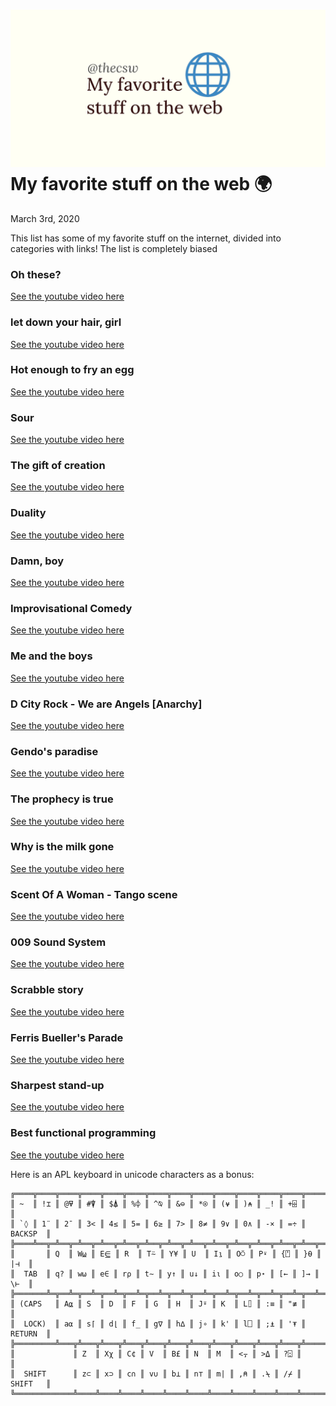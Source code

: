 ![preview](./preview.png)
My favorite stuff on the web 🌍
==============================

March 3rd, 2020

This list has some of my favorite stuff on the internet, divided into
categories with links! The list is completely biased

### Oh these?

[See the youtube video here](https://youtu.be/DczHdNwooY4)

### let down your hair, girl

[See the youtube video here](https://youtu.be/9r-rAW0gm0s)

### Hot enough to fry an egg

[See the youtube video here](https://youtu.be/5fmRXFbFRr4)

### Sour

[See the youtube video here](https://youtu.be/x19HCw64J7s)

### The gift of creation

[See the youtube video here](https://youtu.be/hFztL7tnk-s)

### Duality

[See the youtube video here](https://youtu.be/11eMV_yJXZw~)

### Damn, boy

[See the youtube video here](https://youtu.be/j5gDiXNjhEc)

### Improvisational Comedy

[See the youtube video here](https://youtu.be/huJ81Mq2y34)

### Me and the boys

[See the youtube video here](https://youtu.be/Kk6pw-PHiK0)

### D City Rock - We are Angels \[Anarchy\]

[See the youtube video here](https://youtu.be/5KN0_-HgWNo~)

### Gendo\'s paradise

[See the youtube video here](https://youtu.be/lP9DKGhUiaY)

### The prophecy is true

[See the youtube video here](https://youtu.be/uwmeH6Rnj2E)

### Why is the milk gone

[See the youtube video here](https://youtu.be/KjeKiIa7XEk)

### Scent Of A Woman - Tango scene

[See the youtube video here](https://youtu.be/0V0bMhYWz48)

### 009 Sound System

[See the youtube video here](https://youtu.be/GsWFMgzdfoE)

### Scrabble story

[See the youtube video here](https://youtu.be/9czoezm2vqw)

### Ferris Bueller\'s Parade

[See the youtube video here](https://youtu.be/tRcv4nokK50)

### Sharpest stand-up

[See the youtube video here](https://youtu.be/kyBH5oNQOS0)

### Best functional programming

[See the youtube video here](https://youtu.be/a9xAKttWgP4)

Here is an APL keyboard in unicode characters as a bonus:

    ╔════╦════╦════╦════╦════╦════╦════╦════╦════╦════╦════╦════╦════╦═════════╗
    ║ ~  ║ !⌶ ║ @⍫ ║ #⍒ ║ $⍋ ║ %⌽ ║ ^⍉ ║ &⊖ ║ *⍟ ║ (⍱ ║ )⍲ ║ _! ║ +⌹ ║         ║
    ║ `◊ ║ 1¨ ║ 2¯ ║ 3< ║ 4≤ ║ 5= ║ 6≥ ║ 7> ║ 8≠ ║ 9∨ ║ 0∧ ║ -× ║ =÷ ║ BACKSP  ║
    ╠════╩══╦═╩══╦═╩══╦═╩══╦═╩══╦═╩══╦═╩══╦═╩══╦═╩══╦═╩══╦═╩══╦═╩══╦═╩══╦══════╣
    ║       ║ Q  ║ W⍹ ║ E⋸ ║ R  ║ T⍨ ║ Y¥ ║ U  ║ I⍸ ║ O⍥ ║ P⍣ ║ {⍞ ║ }⍬ ║  |⊣  ║
    ║  TAB  ║ q? ║ w⍵ ║ e∈ ║ r⍴ ║ t∼ ║ y↑ ║ u↓ ║ i⍳ ║ o○ ║ p⋆ ║ [← ║ ]→ ║  \⊢  ║
    ╠═══════╩═╦══╩═╦══╩═╦══╩═╦══╩═╦══╩═╦══╩═╦══╩═╦══╩═╦══╩═╦══╩═╦══╩═╦══╩══════╣
    ║ (CAPS   ║ A⍶ ║ S  ║ D  ║ F  ║ G  ║ H  ║ J⍤ ║ K  ║ L⌷ ║ :≡ ║ "≢ ║         ║
    ║  LOCK)  ║ a⍺ ║ s⌈ ║ d⌊ ║ f_ ║ g∇ ║ h∆ ║ j∘ ║ k' ║ l⎕ ║ ;⍎ ║ '⍕ ║ RETURN  ║
    ╠═════════╩═══╦╩═══╦╩═══╦╩═══╦╩═══╦╩═══╦╩═══╦╩═══╦╩═══╦╩═══╦╩═══╦╩═════════╣
    ║             ║ Z  ║ Xχ ║ C¢ ║ V  ║ B£ ║ N  ║ M  ║ <⍪ ║ >⍙ ║ ?⍠ ║          ║
    ║  SHIFT      ║ z⊂ ║ x⊃ ║ c∩ ║ v∪ ║ b⊥ ║ n⊤ ║ m| ║ ,⍝ ║ .⍀ ║ /⌿ ║  SHIFT   ║
    ╚═════════════╩════╩════╩════╩════╩════╩════╩════╩════╩════╩════╩══════════╝

